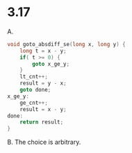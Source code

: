 # 3.17

A.

```cpp
void goto_absdiff_se(long x, long y) {
    long t = x - y;
    if( t >= 0) {
        goto x_ge_y;
    }
    lt_cnt++;
    result = y - x;
    goto done;
x_ge_y:
    ge_cnt++;
    result = x - y;
done:
    return result;
}
```

B. The choice is arbitrary.
